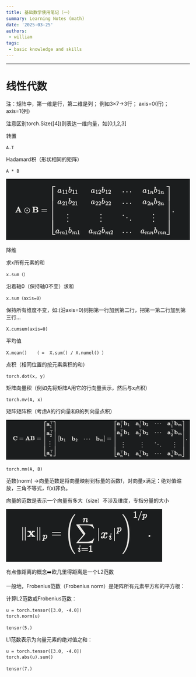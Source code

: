 ```yaml
---
title: 基础数学使用笔记（一）
summary: Learning Notes (math) 
date: '2025-03-25'
authors:
 - william
tags:
 - basic knowledge and skills
---
```


---
# 线性代数

注：矩阵中，第一维是行，第二维是列； 例如3×7→3行；  axis=0(行)；axis=1(列)

注意区别torch.Size([4])则表达一维向量，如[0,1,2,3]

转置

    A.T

Hadamard积（形状相同的矩阵）

    A * B

 ![png](output1.png)

降维

求x所有元素的和

    x.sum（）

沿着轴0（保持轴0不变）求和

    x.sum（axis=0）

保持所有维度不变，如:(沿axis=0)则把第一行加到第二行，把第一第二行加到第三行...

    X.cumsum(axis=0)

平均值

    X.mean()   （ =  X.sum() / X.numel() ）

点积（相同位置的按元素乘积的和）

    torch.dot(x, y)

矩阵向量积（例如先将矩阵A用它的行向量表示，然后与x点积）

    torch.mv(A, x)

矩阵矩阵积（考虑A的行向量和B的列向量点积）

![png](output2.png)

    torch.mm(A, B)

范数(norm) →向量范数是将向量映射到标量的函数f，对向量x满足：绝对值缩放，三角不等式，f(x)非负。

向量的范数是表示一个向量有多大（size）不涉及维度，专指分量的大小

![png](output3.png)

有点像距离的概念➡️欧几里得距离是一个L2范数

一般地，Frobenius范数（Frobenius norm）是矩阵所有元素平方和的平方根：

计算L2范数或Frobenius范数：

    u = torch.tensor([3.0, -4.0])
    torch.norm(u)

    tensor(5.)

L1范数表示为向量元素的绝对值之和：

    u = torch.tensor([3.0, -4.0])
    torch.abs(u).sum()

    tensor(7.)







